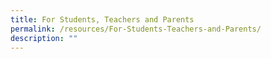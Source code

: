 ```yaml
---
title: For Students, Teachers and Parents
permalink: /resources/For-Students-Teachers-and-Parents/
description: ""
---
```

